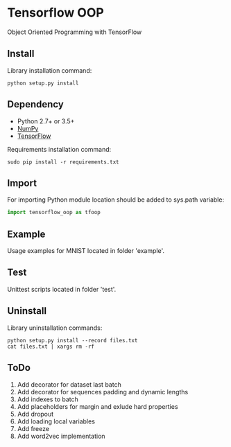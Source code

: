 # Tensorflow OOP
Object Oriented Programming with TensorFlow

## Install
Library installation command:
```
python setup.py install
```

## Dependency
* Python 2.7+ or 3.5+
* [NumPy](https://github.com/numpy/numpy)
* [TensorFlow](https://github.com/tensorflow/tensorflow)

Requirements installation command:
```
sudo pip install -r requirements.txt
```

## Import
For importing Python module location should be added to sys.path variable:
```python
import tensorflow_oop as tfoop
```

## Example
Usage examples for MNIST located in folder 'example'.

## Test
Unittest scripts located in folder 'test'.

## Uninstall
Library uninstallation commands:
```
python setup.py install --record files.txt
cat files.txt | xargs rm -rf
```

## ToDo
1. Add decorator for dataset last batch
2. Add decorator for sequences padding and dynamic lengths
3. Add indexes to batch
4. Add placeholders for margin and exlude hard properties
5. Add dropout
6. Add loading local variables
7. Add freeze
8. Add word2vec implementation